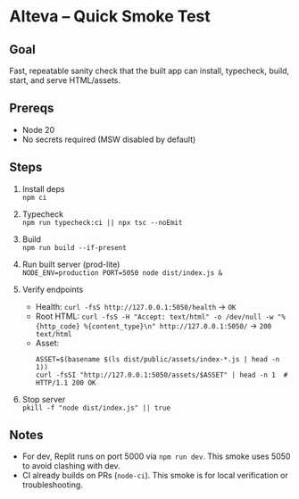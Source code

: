 # Alteva – Quick Smoke Test

## Goal
Fast, repeatable sanity check that the built app can install, typecheck, build, start, and serve HTML/assets.

## Prereqs
- Node 20
- No secrets required (MSW disabled by default)

## Steps
1) Install deps  
   `npm ci`

2) Typecheck  
   `npm run typecheck:ci || npx tsc --noEmit`

3) Build  
   `npm run build --if-present`

4) Run built server (prod-lite)  
   `NODE_ENV=production PORT=5050 node dist/index.js &`

5) Verify endpoints  
   - Health: `curl -fsS http://127.0.0.1:5050/health` → `OK`  
   - Root HTML: `curl -fsS -H "Accept: text/html" -o /dev/null -w "%{http_code} %{content_type}\n" http://127.0.0.1:5050/` → `200 text/html`  
   - Asset:  
     ```
     ASSET=$(basename $(ls dist/public/assets/index-*.js | head -n 1))
     curl -fsSI "http://127.0.0.1:5050/assets/$ASSET" | head -n 1  # HTTP/1.1 200 OK
     ```

6) Stop server  
   `pkill -f "node dist/index.js" || true`

## Notes
- For dev, Replit runs on port 5000 via `npm run dev`. This smoke uses 5050 to avoid clashing with dev.
- CI already builds on PRs (`node-ci`). This smoke is for local verification or troubleshooting.
